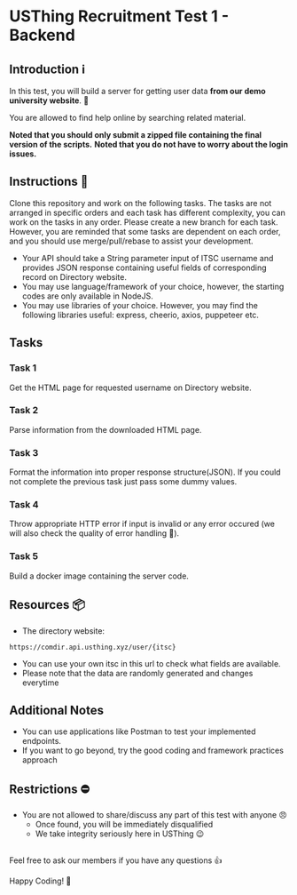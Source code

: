# USThing Recruitment Test 1 - Backend

## Introduction :information_source: 
In this test, you will build a server for getting user data **from our demo university website**. :tada: 

You are allowed to find help online by searching related material. 

**Noted that you should only submit a zipped file containing the final version of the scripts.**
**Noted that you do not have to worry about the login issues.**

## Instructions :notebook: 
Clone this repository and work on the following tasks. The tasks are not arranged in specific orders and each task has different complexity, you can work on the tasks in any order.  Please create a new branch for each task. However, you are reminded that some tasks are dependent on each order, and you should use merge/pull/rebase to assist your development.

- Your API should take a String parameter input of ITSC username and provides JSON response containing useful fields of corresponding record on Directory website.
- You may use language/framework of your choice, however, the starting codes are only available in NodeJS.
- You may use libraries of your choice. However, you may find the following libraries useful: express, cheerio, axios, puppeteer etc.

## Tasks

### Task 1
Get the HTML page for requested username on Directory website.

### Task 2
Parse information from the downloaded HTML page.

### Task 3
Format the information into proper response structure(JSON). If you could not complete the previous task just pass some dummy values.

### Task 4
Throw appropriate HTTP error if input is invalid or any error occured (we will also check the quality of error handling 🙂).

### Task 5
Build a docker image containing the server code.

## Resources :package:
- The directory website:
```
https://comdir.api.usthing.xyz/user/{itsc}
```
- You can use your own itsc in this url to check what fields are available.
- Please note that the data are randomly generated and changes everytime

## Additional Notes
- You can use applications like Postman to test your implemented endpoints.
- If you want to go beyond, try the good coding and framework practices approach

## Restrictions :no_entry: 
- You are not allowed to share/discuss any part of this test with anyone :angry:
    - Once found, you will be immediately disqualified
    - We take integrity seriously here in USThing :wink:

## 
Feel free to ask our members if you have any questions :+1: 

Happy Coding! :confetti_ball: 

